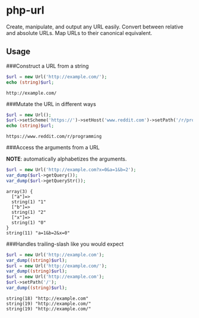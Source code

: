php-url
=======

Create, manipulate, and output any URL easily. Convert between relative and absolute URLs. Map URLs to their canonical equivalent.

Usage
-----

###Construct a URL from a string

```php
$url = new Url('http://example.com/');
echo (string)$url;
```

```
http://example.com/
```

###Mutate the URL in different ways
```php
$url = new Url();
$url->setScheme('https://')->setHost('www.reddit.com')->setPath('/r/programming');
echo (string)$url;
```

```
https://www.reddit.com/r/programming
```

###Access the arguments from a URL

**NOTE**: automatically alphabetizes the arguments.

```php
$url = new Url('http://example.com?x=0&a=1&b=2');
var_dump($url->getQuery());
var_dump($url->getQueryStr());
```

```
array(3) {
  ["a"]=>
  string(1) "1"
  ["b"]=>
  string(1) "2"
  ["x"]=>
  string(1) "0"
}
string(11) "a=1&b=2&x=0"
```

###Handles trailing-slash like you would expect

```php
$url = new Url('http://example.com');
var_dump((string)$url);
$url = new Url('http://example.com/');
var_dump((string)$url);
$url = new Url('http://example.com');
$url->setPath('/');
var_dump((string)$url);
```

```
string(18) "http://example.com"
string(19) "http://example.com/"
string(19) "http://example.com/"
```